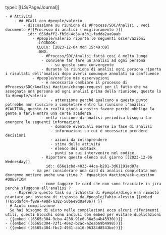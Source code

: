 type:: [[LS/Page/Journal]]

	- # Attivitá
		- ## #Call con #people/valerio
			- discussione su riunione di #Process/SDC/Analisi , vedi documento #[[Processo di analisi ( miglioramento )]]
			  id:: 656daff2-fb5d-4c3a-a3b1-fadda2aa9aab
				- #people/valerio riporta le seguenti osservazioni
				  :LOGBOOK:
				  CLOCK: [2023-12-04 Mon 15:49:09]
				  :END:
					- #Process/SDC/Analisi fattá cosí é molto lunga
					- conviene far fare un'analisi ad ogni persona
						- su questo sono convergente
					- durante la riunione di analisi ogni persona riporta i risultati dell'analisi dopo averli comunque annotati su confluence
				- #people/orefice mie osservazioni
					- é necessario cambiare il processo di #Process/SDC/Analisi #action/change-request per il fatto che va assegnata una persona ad ogni analisi prima della riunione, questo lo fa #people/valerio
						- attenzione perché qualcuno a questo punto potrebbe non riuscire a completare entro la riunione l'analisi #CAUTION, questo in realtá gioca a nostro favore perché obbliga la gente a farla entro una certa scadenza
					- nella riunione di analisi periodica bisogna far emergere le seguenti informazioni
						- domande eventuali emerse in fase di analisi
						- informazioni su cui é necessario prendere decisioni
						- azioni da intraprendere
						- stima delle attivitá
						- elenco dei subtask
						- punti su cui intervenire nel codice
					- Riportare questo elenco sul giorno [[2023-12-06 Wednesday]]
					  id:: 656e1cbd-4033-44ca-b281-3d61191ad07a
				- ma per considerare una card di analisi completata non dovremmo mettere anche una stima ?  #question #action/ask-question #QUESTION
					- come taggare le card che non sono tracciate in jira perché sfuggono all'analisi ?
		- Riprendo questo task su richiesta di #people/diego era rimasto piantato per assenza di risposta da #people/fabio-alessio {{embed ((656dafd4-f98e-490d-a382-50b6e9d0a406)) }}
	- # Aiuto compilazione
	  Se hai bisogno di aiuto nelle compilazioni ecco alcuni riferimenti utili, questi blocchi sono inclusi con embed per evitare duplicazioni
	- {{embed ((6565c304-9cba-4238-91e6-36a5a4b45930))}}
	- {{embed ((6565c304-72f1-40e2-b2ac-a2eab69b4998))}}
	- {{embed ((6565c304-fbc2-4931-ab16-96384d8543be))}}
